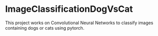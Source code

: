 # ImageClassificationDogVsCat
This project works on Convolutional Neural Networks to classify images containing dogs or cats using pytorch.
